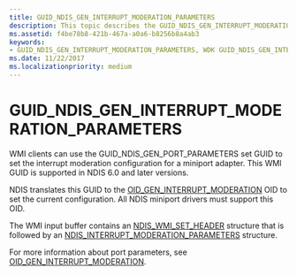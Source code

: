 ```yaml
---
title: GUID_NDIS_GEN_INTERRUPT_MODERATION_PARAMETERS
description: This topic describes the GUID_NDIS_GEN_INTERRUPT_MODERATION_PARAMETERS GUID for the NDIS WMI interface.
ms.assetid: f4be78b8-421b-467a-a0a6-b8256b8a4ab3
keywords:
- GUID_NDIS_GEN_INTERRUPT_MODERATION_PARAMETERS, WDK GUID_NDIS_GEN_INTERRUPT_MODERATION_PARAMETERS network drivers
ms.date: 11/22/2017
ms.localizationpriority: medium
---
```


# GUID_NDIS_GEN_INTERRUPT_MODERATION_PARAMETERS

WMI clients can use the GUID_NDIS_GEN_PORT_PARAMETERS set GUID to set the interrupt moderation configuration for a miniport adapter. This WMI GUID is supported in NDIS 6.0 and later versions.

NDIS translates this GUID to the [OID_GEN_INTERRUPT_MODERATION](oid-gen-interrupt-moderation.md) OID to set the current configuration. All NDIS miniport drivers must support this OID.

The WMI input buffer contains an [NDIS_WMI_SET_HEADER](https://docs.microsoft.com/windows-hardware/drivers/ddi/ntddndis/ns-ntddndis-_ndis_wmi_set_header) structure that is followed by an [NDIS_INTERRUPT_MODERATION_PARAMETERS](https://docs.microsoft.com/windows-hardware/drivers/ddi/ntddndis/ns-ntddndis-_ndis_interrupt_moderation_parameters) structure.

For more information about port parameters, see [OID_GEN_INTERRUPT_MODERATION](oid-gen-interrupt-moderation.md).


